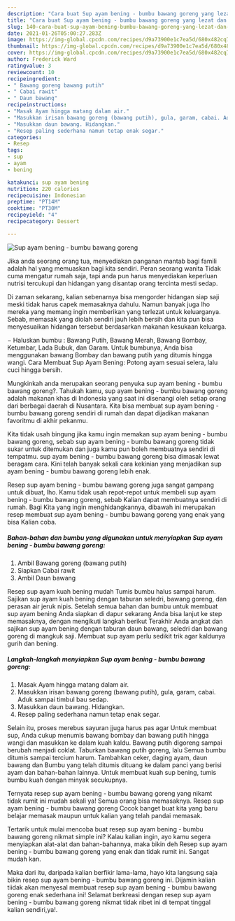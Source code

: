```yaml
---
description: "Cara buat Sup ayam bening - bumbu bawang goreng yang lezat dan Mudah Dibuat"
title: "Cara buat Sup ayam bening - bumbu bawang goreng yang lezat dan Mudah Dibuat"
slug: 140-cara-buat-sup-ayam-bening-bumbu-bawang-goreng-yang-lezat-dan-mudah-dibuat
date: 2021-01-26T05:00:27.283Z
image: https://img-global.cpcdn.com/recipes/d9a73900e1c7ea5d/680x482cq70/sup-ayam-bening-bumbu-bawang-goreng-foto-resep-utama.jpg
thumbnail: https://img-global.cpcdn.com/recipes/d9a73900e1c7ea5d/680x482cq70/sup-ayam-bening-bumbu-bawang-goreng-foto-resep-utama.jpg
cover: https://img-global.cpcdn.com/recipes/d9a73900e1c7ea5d/680x482cq70/sup-ayam-bening-bumbu-bawang-goreng-foto-resep-utama.jpg
author: Frederick Ward
ratingvalue: 3
reviewcount: 10
recipeingredient:
- " Bawang goreng bawang putih"
- " Cabai rawit"
- " Daun bawang"
recipeinstructions:
- "Masak Ayam hingga matang dalam air."
- "Masukkan irisan bawang goreng (bawang putih), gula, garam, cabai. Aduk sampai timbul bau sedap."
- "Masukkan daun bawang. Hidangkan."
- "Resep paling sederhana namun tetap enak segar."
categories:
- Resep
tags:
- sup
- ayam
- bening

katakunci: sup ayam bening 
nutrition: 220 calories
recipecuisine: Indonesian
preptime: "PT14M"
cooktime: "PT30M"
recipeyield: "4"
recipecategory: Dessert

---
```



![Sup ayam bening - bumbu bawang goreng](https://img-global.cpcdn.com/recipes/d9a73900e1c7ea5d/680x482cq70/sup-ayam-bening-bumbu-bawang-goreng-foto-resep-utama.jpg)

Jika anda seorang orang tua, menyediakan panganan mantab bagi famili adalah hal yang memuaskan bagi kita sendiri. Peran seorang  wanita Tidak cuma mengatur rumah saja, tapi anda pun harus menyediakan keperluan nutrisi tercukupi dan hidangan yang disantap orang tercinta mesti sedap.

Di zaman  sekarang, kalian sebenarnya bisa mengorder hidangan siap saji meski tidak harus capek memasaknya dahulu. Namun banyak juga lho mereka yang memang ingin memberikan yang terlezat untuk keluarganya. Sebab, memasak yang diolah sendiri jauh lebih bersih dan kita pun bisa menyesuaikan hidangan tersebut berdasarkan makanan kesukaan keluarga. 

− Haluskan bumbu : Bawang Putih, Bawang Merah, Bawang Bombay, Ketumbar, Lada Bubuk, dan Garam. Untuk bumbunya, Anda bisa menggunakan bawang Bombay dan bawang putih yang ditumis hingga wangi. Cara Membuat Sup Ayam Bening: Potong ayam sesuai selera, lalu cuci hingga bersih.

Mungkinkah anda merupakan seorang penyuka sup ayam bening - bumbu bawang goreng?. Tahukah kamu, sup ayam bening - bumbu bawang goreng adalah makanan khas di Indonesia yang saat ini disenangi oleh setiap orang dari berbagai daerah di Nusantara. Kita bisa membuat sup ayam bening - bumbu bawang goreng sendiri di rumah dan dapat dijadikan makanan favoritmu di akhir pekanmu.

Kita tidak usah bingung jika kamu ingin memakan sup ayam bening - bumbu bawang goreng, sebab sup ayam bening - bumbu bawang goreng tidak sukar untuk ditemukan dan juga kamu pun boleh membuatnya sendiri di tempatmu. sup ayam bening - bumbu bawang goreng bisa dimasak lewat beragam cara. Kini telah banyak sekali cara kekinian yang menjadikan sup ayam bening - bumbu bawang goreng lebih enak.

Resep sup ayam bening - bumbu bawang goreng juga sangat gampang untuk dibuat, lho. Kamu tidak usah repot-repot untuk membeli sup ayam bening - bumbu bawang goreng, sebab Kalian dapat membuatnya sendiri di rumah. Bagi Kita yang ingin menghidangkannya, dibawah ini merupakan resep membuat sup ayam bening - bumbu bawang goreng yang enak yang bisa Kalian coba.

<!--inarticleads1-->

##### Bahan-bahan dan bumbu yang digunakan untuk menyiapkan Sup ayam bening - bumbu bawang goreng:

1. Ambil  Bawang goreng (bawang putih)
1. Siapkan  Cabai rawit
1. Ambil  Daun bawang


Resep sup ayam kuah bening mudah Tumis bumbu halus sampai harum. Sajikan sup ayam kuah bening dengan taburan seledri, bawang goreng, dan perasan air jeruk nipis. Setelah semua bahan dan bumbu untuk membuat sup ayam bening Anda siapkan di dapur sekarang Anda bisa lanjut ke step memasaknya, dengan mengikuti langkah berikut Terakhir Anda angkat dan sajikan sup ayam bening dengan taburan daun bawang, seledri dan bawang goreng di mangkuk saji. Membuat sup ayam perlu sedikit trik agar kaldunya gurih dan bening. 

<!--inarticleads2-->

##### Langkah-langkah menyiapkan Sup ayam bening - bumbu bawang goreng:

1. Masak Ayam hingga matang dalam air.
1. Masukkan irisan bawang goreng (bawang putih), gula, garam, cabai. Aduk sampai timbul bau sedap.
1. Masukkan daun bawang. Hidangkan.
1. Resep paling sederhana namun tetap enak segar.


Selain itu, proses merebus sayuran jjuga harus pas agar Untuk membuat sup, Anda cukup menumis bawang bombay dan bawang putih hingga wangi dan masukkan ke dalam kuah kaldu. Bawang putih digoreng sampai berubah menjadi coklat. Taburkan bawang putih goreng, lalu Semua bumbu ditumis sampai tercium harum. Tambahkan ceker, daging ayam, daun bawang dan Bumbu yang telah ditumis dituang ke dalam panci yang berisi ayam dan bahan-bahan lainnya. Untuk membuat kuah sup bening, tumis bumbu kuah dengan minyak secukupnya. 

Ternyata resep sup ayam bening - bumbu bawang goreng yang nikamt tidak rumit ini mudah sekali ya! Semua orang bisa memasaknya. Resep sup ayam bening - bumbu bawang goreng Cocok banget buat kita yang baru belajar memasak maupun untuk kalian yang telah pandai memasak.

Tertarik untuk mulai mencoba buat resep sup ayam bening - bumbu bawang goreng nikmat simple ini? Kalau kalian ingin, ayo kamu segera menyiapkan alat-alat dan bahan-bahannya, maka bikin deh Resep sup ayam bening - bumbu bawang goreng yang enak dan tidak rumit ini. Sangat mudah kan. 

Maka dari itu, daripada kalian berfikir lama-lama, hayo kita langsung saja bikin resep sup ayam bening - bumbu bawang goreng ini. Dijamin kalian tiidak akan menyesal membuat resep sup ayam bening - bumbu bawang goreng enak sederhana ini! Selamat berkreasi dengan resep sup ayam bening - bumbu bawang goreng nikmat tidak ribet ini di tempat tinggal kalian sendiri,ya!.

